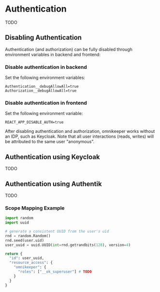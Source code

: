 # Authentication

TODO

## Disabling Authentication 

Authentication (and authorization) can be fully disabled through environment variables in backend and frontend:

### Disable authentication in backend

Set the following environment variables:
```
Authentication__debugAllowAll=true
Authorization__debugAllowAll=true
```

### Disable authentication in frontend

Set the following environment variable:
```
REACT_APP_DISABLE_AUTH=true
```

After disabling authentication and authorization, omnikeeper works without an IDP, such as Keycloak. Note that all user interactions (reads, writes) will be attributed to the same user "anonymous".

## Authentication using Keycloak

TODO

## Authentication using Authentik

TODO

### Scope Mapping Example

```python
import random
import uuid

# generate a consistent UUID from the user's uid
rnd = random.Random()
rnd.seed(user.uid)
user_uuid = uuid.UUID(int=rnd.getrandbits(128), version=4)

return {
  "id": user_uuid,
  "resource_access": {
    "omnikeeper": {
      "roles": ["__ok_superuser"] # TODO
    }
  }
}
```

